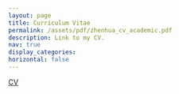 ```yaml
---
layout: page
title: Curriculum Vitae
permalink: /assets/pdf/zhenhua_cv_academic.pdf
description: Link to my CV.
nav: true
display_categories:
horizontal: false
---
```

[CV](/assets/pdf/Zhenhux_XU_CV_Oct_11.pdf)

